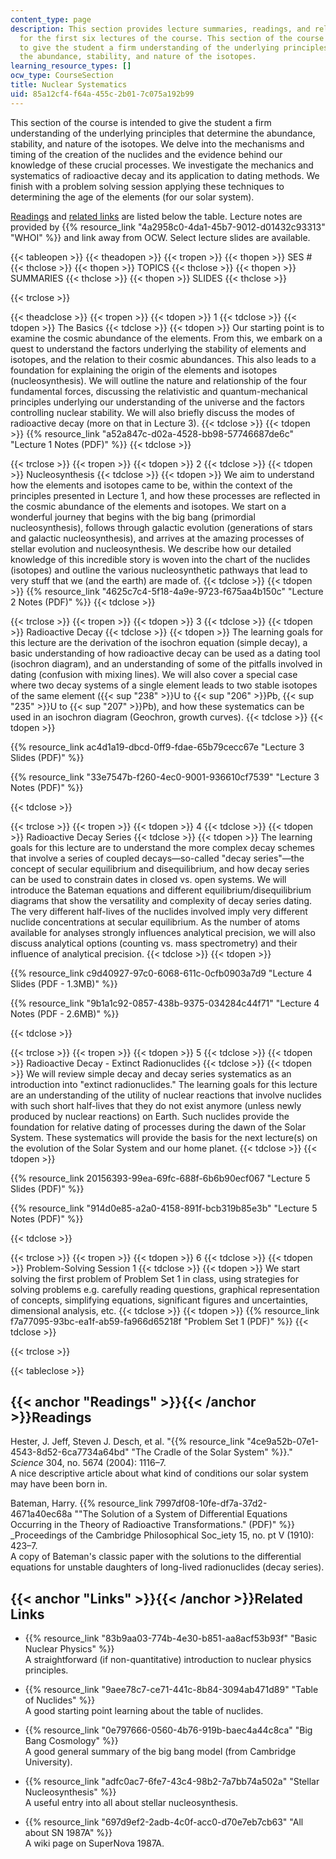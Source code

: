```yaml
---
content_type: page
description: This section provides lecture summaries, readings, and related links
  for the first six lectures of the course. This section of the course is intended
  to give the student a firm understanding of the underlying principles that determine
  the abundance, stability, and nature of the isotopes.
learning_resource_types: []
ocw_type: CourseSection
title: Nuclear Systematics
uid: 85a12cf4-f64a-455c-2b01-7c075a192b99
---
```


This section of the course is intended to give the student a firm understanding of the underlying principles that determine the abundance, stability, and nature of the isotopes. We delve into the mechanisms and timing of the creation of the nuclides and the evidence behind our knowledge of these crucial processes. We investigate the mechanics and systematics of radioactive decay and its application to dating methods. We finish with a problem solving session applying these techniques to determining the age of the elements (for our solar system).

[Readings](#Readings) and [related links](#Links) are listed below the table. Lecture notes are provided by {{% resource_link "4a2958c0-4da1-45b7-9012-d01432c93313" "WHOI" %}} and link away from OCW. Select lecture slides are available.

{{< tableopen >}}
{{< theadopen >}}
{{< tropen >}}
{{< thopen >}}
SES #
{{< thclose >}}
{{< thopen >}}
TOPICS
{{< thclose >}}
{{< thopen >}}
SUMMARIES
{{< thclose >}}
{{< thopen >}}
SLIDES
{{< thclose >}}

{{< trclose >}}

{{< theadclose >}}
{{< tropen >}}
{{< tdopen >}}
1
{{< tdclose >}}
{{< tdopen >}}
The Basics
{{< tdclose >}}
{{< tdopen >}}
Our starting point is to examine the cosmic abundance of the elements. From this, we embark on a quest to understand the factors underlying the stability of elements and isotopes, and the relation to their cosmic abundances. This also leads to a foundation for explaining the origin of the elements and isotopes (nucleosynthesis). We will outline the nature and relationship of the four fundamental forces, discussing the relativistic and quantum-mechanical principles underlying our understanding of the universe and the factors controlling nuclear stability. We will also briefly discuss the modes of radioactive decay (more on that in Lecture 3).
{{< tdclose >}}
{{< tdopen >}}
{{% resource_link "a52a847c-d02a-4528-bb98-57746687de6c" "Lecture 1 Notes (PDF)" %}}
{{< tdclose >}}

{{< trclose >}}
{{< tropen >}}
{{< tdopen >}}
2
{{< tdclose >}}
{{< tdopen >}}
Nucleosynthesis
{{< tdclose >}}
{{< tdopen >}}
We aim to understand how the elements and isotopes came to be, within the context of the principles presented in Lecture 1, and how these processes are reflected in the cosmic abundance of the elements and isotopes. We start on a wonderful journey that begins with the big bang (primordial nucleosynthesis), follows through galactic evolution (generations of stars and galactic nucleosynthesis), and arrives at the amazing processes of stellar evolution and nucleosynthesis. We describe how our detailed knowledge of this incredible story is woven into the chart of the nuclides (isotopes) and outline the various nucleosynthetic pathways that lead to very stuff that we (and the earth) are made of.
{{< tdclose >}}
{{< tdopen >}}
{{% resource_link "4625c7c4-5f18-4a9e-9723-f675aa4b150c" "Lecture 2 Notes (PDF)" %}}
{{< tdclose >}}

{{< trclose >}}
{{< tropen >}}
{{< tdopen >}}
3
{{< tdclose >}}
{{< tdopen >}}
Radioactive Decay
{{< tdclose >}}
{{< tdopen >}}
The learning goals for this lecture are the derivation of the isochron equation (simple decay), a basic understanding of how radioactive decay can be used as a dating tool (isochron diagram), and an understanding of some of the pitfalls involved in dating (confusion with mixing lines). We will also cover a special case where two decay systems of a single element leads to two stable isotopes of the same element ({{< sup "238" >}}U to {{< sup "206" >}}Pb, {{< sup "235" >}}U to {{< sup "207" >}}Pb), and how these systematics can be used in an isochron diagram (Geochron, growth curves).
{{< tdclose >}}
{{< tdopen >}}


{{% resource_link ac4d1a19-dbcd-0ff9-fdae-65b79cecc67e "Lecture 3 Slides (PDF)" %}}

{{% resource_link "33e7547b-f260-4ec0-9001-936610cf7539" "Lecture 3 Notes (PDF)" %}}


{{< tdclose >}}

{{< trclose >}}
{{< tropen >}}
{{< tdopen >}}
4
{{< tdclose >}}
{{< tdopen >}}
Radioactive Decay Series
{{< tdclose >}}
{{< tdopen >}}
The learning goals for this lecture are to understand the more complex decay schemes that involve a series of coupled decays—so-called "decay series"—the concept of secular equilibrium and disequilibrium, and how decay series can be used to constrain dates in closed vs. open systems. We will introduce the Bateman equations and different equilibrium/disequilibrium diagrams that show the versatility and complexity of decay series dating. The very different half-lives of the nuclides involved imply very different nuclide concentrations at secular equilibrium. As the number of atoms available for analyses strongly influences analytical precision, we will also discuss analytical options (counting vs. mass spectrometry) and their influence of analytical precision.
{{< tdclose >}}
{{< tdopen >}}


{{% resource_link c9d40927-97c0-6068-611c-0cfb0903a7d9 "Lecture 4 Slides (PDF - 1.3MB)" %}}

{{% resource_link "9b1a1c92-0857-438b-9375-034284c44f71" "Lecture 4 Notes (PDF - 2.6MB)" %}}


{{< tdclose >}}

{{< trclose >}}
{{< tropen >}}
{{< tdopen >}}
5
{{< tdclose >}}
{{< tdopen >}}
Radioactive Decay - Extinct Radionuclides
{{< tdclose >}}
{{< tdopen >}}
We will review simple decay and decay series systematics as an introduction into "extinct radionuclides." The learning goals for this lecture are an understanding of the utility of nuclear reactions that involve nuclides with such short half-lives that they do not exist anymore (unless newly produced by nuclear reactions) on Earth. Such nuclides provide the foundation for relative dating of processes during the dawn of the Solar System. These systematics will provide the basis for the next lecture(s) on the evolution of the Solar System and our home planet.
{{< tdclose >}}
{{< tdopen >}}


{{% resource_link 20156393-99ea-69fc-688f-6b6b90ecf067 "Lecture 5 Slides (PDF)" %}}

{{% resource_link "914d0e85-a2a0-4158-891f-bcb319b85e3b" "Lecture 5 Notes (PDF)" %}}


{{< tdclose >}}

{{< trclose >}}
{{< tropen >}}
{{< tdopen >}}
6
{{< tdclose >}}
{{< tdopen >}}
Problem-Solving Session 1
{{< tdclose >}}
{{< tdopen >}}
We start solving the first problem of Problem Set 1 in class, using strategies for solving problems e.g. carefully reading questions, graphical representation of concepts, simplifying equations, significant figures and uncertainties, dimensional analysis, etc.
{{< tdclose >}}
{{< tdopen >}}
{{% resource_link f7a77095-93bc-ea1f-ab59-fa966d65218f "Problem Set 1 (PDF)" %}}
{{< tdclose >}}

{{< trclose >}}

{{< tableclose >}}

{{< anchor "Readings" >}}{{< /anchor >}}Readings
------------------------------------------------

Hester, J. Jeff, Steven J. Desch, et al. "{{% resource_link "4ce9a52b-07e1-4543-8d52-6ca7734a64bd" "The Cradle of the Solar System" %}}." _Science_ 304, no. 5674 (2004): 1116–7.  
A nice descriptive article about what kind of conditions our solar system may have been born in.

Bateman, Harry. {{% resource_link 7997df08-10fe-df7a-37d2-4671a40ec68a "\"The Solution of a System of Differential Equations Occurring in the Theory of Radioactive Transformations.\" (PDF)" %}} _Proceedings of the Cambridge Philosophical Soc_iety 15, no. pt V (1910): 423–7.  
A copy of Bateman's classic paper with the solutions to the differential equations for unstable daughters of long-lived radionuclides (decay series).

{{< anchor "Links" >}}{{< /anchor >}}Related Links
--------------------------------------------------

*   {{% resource_link "83b9aa03-774b-4e30-b851-aa8acf53b93f" "Basic Nuclear Physics" %}}  
    A straightforward (if non-quantitative) introduction to nuclear physics principles.

*   {{% resource_link "9aee78c7-ce71-441c-8b84-3094ab471d89" "Table of Nuclides" %}}  
    A good starting point learning about the table of nuclides.

*   {{% resource_link "0e797666-0560-4b76-919b-baec4a44c8ca" "Big Bang Cosmology" %}}  
    A good general summary of the big bang model (from Cambridge University).

*   {{% resource_link "adfc0ac7-6fe7-43c4-98b2-7a7bb74a502a" "Stellar Nucleosynthesis" %}}  
    A useful entry into all about stellar nucleosynthesis.

*   {{% resource_link "697d9ef2-2adb-4c0f-acc0-d70e7eb7cb63" "All about SN 1987A" %}}  
    A wiki page on SuperNova 1987A.